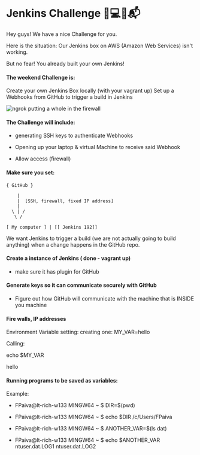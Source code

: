 # Jenkins Challenge 🔧💻🎰📬

Hey guys! We have a nice Challenge for you.

Here is the situation: Our Jenkins box on AWS (Amazon Web Services) isn't working.

But no fear! You already built your own Jenkins!

#### The weekend Challenge is:

Create your own Jenkins Box locally (with your vagrant up)
Set up a Webhooks from GitHub to trigger a build in Jenkins


![ngrok putting a whole in the firewall](https://res.cloudinary.com/canonical/image/fetch/q_auto,f_auto,w_860/https://dashboard.snapcraft.io/site_media/appmedia/2018/08/overview_JqV9JC2.png)

#### The Challenge will include:

   - generating SSH keys to authenticate Webhooks

   - Opening up your laptop & virtual Machine to receive said Webhook

   - Allow access (firewall)

#### Make sure you set:
```
{ GitHub }

    |
    |  [SSH, firewall, fixed IP address]
    |
  \ | /
   \ /

[ My computer ] | [[ Jenkins 192]]

```
We want Jenkins to trigger a build (we are not actually going to build anything) when a change happens in the GitHub repo.

#### Create a instance of Jenkins ( done - vagrant up)
  - make sure it has plugin for GitHub

#### Generate keys so it can communicate securely with GitHub
  - Figure out how GitHub will communicate with the machine that is INSIDE you machine

#### Fire walls, IP addresses

Environment Variable
setting: creating one: MY_VAR=hello

Calling:

echo $MY_VAR

hello

#### Running programs to be saved as variables:
Example:

 - FPaiva@lt-rich-w133 MINGW64 ~ $ DIR=$(pwd)

 - FPaiva@lt-rich-w133 MINGW64 ~ $ echo $DIR /c/Users/FPaiva

 - FPaiva@lt-rich-w133 MINGW64 ~ $ ANOTHER_VAR=$(ls dat)

 - FPaiva@lt-rich-w133 MINGW64 ~ $ echo $ANOTHER_VAR ntuser.dat.LOG1 ntuser.dat.LOG2
